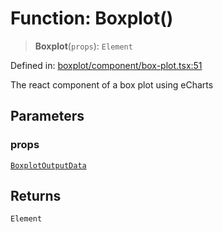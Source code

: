 # Function: Boxplot()

> **Boxplot**(`props`): `Element`

Defined in: [boxplot/component/box-plot.tsx:51](https://github.com/GeoDaCenter/openassistant/blob/f1f258826ab8e671a18170ebc60cc2939607e736/packages/echarts/src/boxplot/component/box-plot.tsx#L51)

The react component of a box plot using eCharts

## Parameters

### props

[`BoxplotOutputData`](../type-aliases/BoxplotOutputData.md)

## Returns

`Element`

